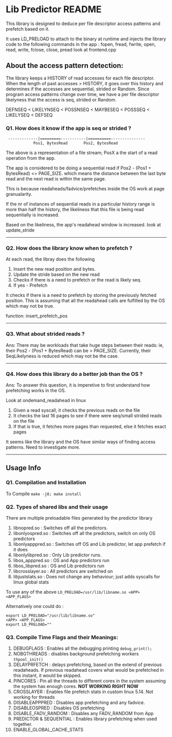 
# Lib Predictor README
This library is designed to deduce per file descriptor access patterns and prefetch based on it.

It uses LD_PRELOAD to attach to the binary at runtime and injects the library code to the 
following commands in the app : fopen, fread, fwrite, open, read, write, fclose, close, pread
look at frontend.cpp



## About the access pattern detection:

The library keeps a HISTORY of read accesses for each file descriptor.
When the length of past accesses > HISTORY, it goes over this history and determines if 
the accesses are sequential, strided or Random. Since program access patterns change over time,
we have a per file descriptor likelyness that the access is seq, strided or Random.

DEFNSEQ < LIKELYNSEQ < POSSNSEQ < MAYBESEQ < POSSSEQ < LIKELYSEQ < DEFSEQ


### Q1. How does it know if the app is seq or strided ?

```
 -------------|=========-----------|==========---------------
            Pos1, BytesRead       Pos2, BytesRead
```

The above is a representation of a file stream; PosX a the start of a read operation from the app.

The app is considered to be doing a sequential read if Pos2 - (Pos1 + BytesRead) <= PAGE_SIZE.
which means the distance between the last byte read and the next read is within the same page.

This is because readaheads/fadvice/prefetches inside the OS work at page granualarity.

If the nr of instances of sequential reads in a particular history range is more than half the history, the likeliness that this file is being read sequentially is increased.


Based on the likeliness, the app's readahead window is increased. look at update_stride
______________________________________________________________________

### Q2. How does the library know when to prefetch ?

At each read, the libray does the following
1. Insert the new read position and bytes.
2. Update the stride based on the new read
3. Checks if there is a need to prefetch or the read is likely seq.
4. If yes - Prefetch

It checks if there is a need to prefetch by storing the previously fetched position. This is assuming that all the readahead calls are fulfilled by the OS which may not be true.

function: insert_prefetch_pos
_______________________________________________________________________

### Q3. What about strided reads ?

Ans: There may be workloads that take huge steps between their reads: ie, their Pos2 - (Pos1 + BytesRead) can be > PAGE_SIZE. 
Currently, their SeqLikelyness is reduced which may not be the case.
_______________________________________________________________________

### Q4. How does this library do a better job than the OS ?


Ans: To answer this question, it is imperetive to first understand how prefetching works in the OS.

Look at ondemand_readahead in linux


1. Given a read syscall, it checks the previous reads on the file
2. It checks the last 16 pages to see if there were seq/small strided reads on the file
3. If that is true, it fetches more pages than requested, else it fetches exact pages



It seems like the library and the OS have similar ways of finding access patterns. Need to investigate more.
_______________________________________________________________________

## Usage Info

### Q1. Compilation and Installation
To Compile `make -j8; make install`

### Q2. Types of shared libs and their usage

There are multiple preloadable files generated by the predictor library
1. libnopred.so : Switches off all the predictors.
2. libonlyospred.so : Switches off all the predictors, switch on only OS predictors
3. libonlyapppred.so : Switches off OS and Lib predictor, let app prefetch if it does
4. libonlylibpred.so : Only Lib predictor runs.
5. libos_apppred.so : OS and App predictors run
6. libos_libpred.so : OS and Lib predictors run
7. libcrosslayer.so : All predictors are switched on
8. libjuststats.so : Does not change any behaviour; just adds syscalls for linux global stats

To use any of the above `LD_PRELOAD=/usr/lib/libname.so <APP> <APP_FLAGS>`

Alternatively one could do : 
```
export LD_PRELOAD="/usr/lib/libname.so"
<APP> <APP_FLAGS>
export LD_PRELOAD=""
```
### Q3. Compile Time Flags and their Meanings:
1. DEBUGFLAGS : Enables all the debugging printing `debug_print();`
2. NOBGTHREADS : disables background prefetching workers `thpool_init()`
3. DELAYPRFETCH : delays prefetching, based on the extend of previous readaheads. If previous readahead covers what would be prefetched in this instant, it would be skipped.
4. PINCORES : Pin all the threads to different cores in the system assuming the system has enough cores. **NOT WORKING RIGHT NOW**
5. CROSSLAYER : Enables file prefetch stats in custom linux 5.14. Not working for threads
6. DISABLEAPPPRED : Disables app prefetching and any fadvice.
7. DISABLEOSPRED : Disables OS prefetching
8. DISABLE_FADV_RANDOM : Disables any FADV_RANDOM from App
9. PREDICTOR & SEQUENTIAL : Enables library prefetching when used together. 
10. ENABLE_GLOBAL_CACHE_STATS
